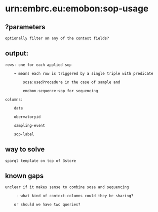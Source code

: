 # urn:embrc.eu:emobon:sop-usage
## ?parameters

    optionally filter on any of the context fields?

## output:

    rows: one for each applied sop 

        → means each row is triggered by a single triple with predicate

            sosa:usedProcedure in the case of sample and 

            emobon-sequence:sop for sequencing

    columns:

        date

        obervatoryid

        sampling-event

        sop-label 

## way to solve

    sparql template on top of 3store

## known gaps

    unclear if it makes sense to combine sosa and sequencing 

         - what kind of context-columns could they be sharing?

        or should we have two queries?
